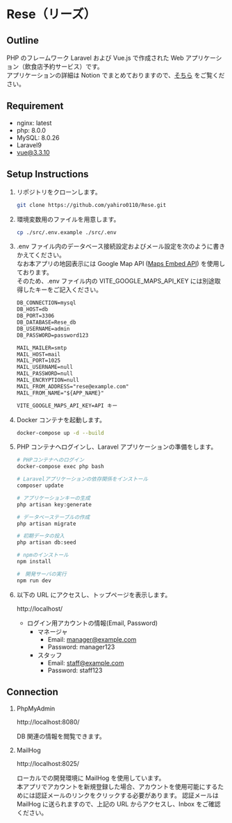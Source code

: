 # Rese（リーズ）

## Outline

PHP のフレームワーク Laravel および Vue.js で作成された Web アプリケーション（飲食店予約サービス）です。<br />
アプリケーションの詳細は Notion でまとめておりますので、[そちら](https://h-yamasita.notion.site/Rese-d233d1ed442f41aa9402e8e2fc0822af?pvs=4) をご覧ください。

## Requirement

-   nginx: latest
-   php: 8.0.0
-   MySQL: 8.0.26
-   Laravel9
-   vue@3.3.10

## Setup Instructions

1.  リポジトリをクローンします。

    ```bash
    git clone https://github.com/yahiro0110/Rese.git
    ```

2.  環境変数用のファイルを用意します。

    ```bash
    cp ./src/.env.example ./src/.env
    ```

3.  .env ファイル内のデータベース接続設定およびメール設定を次のように書きかえてください。<br />
    なお本アプリの地図表示には Google Map API ([Maps Embed API](https://developers.google.com/maps/documentation/embed/get-started?hl=ja)) を使用しております。<br />
    そのため、.env ファイル内の VITE_GOOGLE_MAPS_API_KEY には別途取得したキーをご記入ください。

    ```markdown
    DB_CONNECTION=mysql
    DB_HOST=db
    DB_PORT=3306
    DB_DATABASE=Rese_db
    DB_USERNAME=admin
    DB_PASSWORD=password123

    MAIL_MAILER=smtp
    MAIL_HOST=mail
    MAIL_PORT=1025
    MAIL_USERNAME=null
    MAIL_PASSWORD=null
    MAIL_ENCRYPTION=null
    MAIL_FROM_ADDRESS="rese@example.com"
    MAIL_FROM_NAME="${APP_NAME}"

    VITE_GOOGLE_MAPS_API_KEY=API キー
    ```

4.  Docker コンテナを起動します。

    ```bash
    docker-compose up -d --build
    ```

5.  PHP コンテナへログインし、Laravel アプリケーションの準備をします。

    ```bash
    # PHPコンテナへのログイン
    docker-compose exec php bash

    # Laravelアプリケーションの依存関係をインストール
    composer update

    # アプリケーションキーの生成
    php artisan key:generate

    # データベーステーブルの作成
    php artisan migrate

    # 初期データの投入
    php artisan db:seed

    # npmのインストール
    npm install

    #　開発サーバの実行
    npm run dev
    ```

6.  以下の URL にアクセスし、トップページを表示します。

    http://localhost/

    -   ログイン用アカウントの情報(Email, Password)
        -   マネージャ
            -   Email: manager@example.com
            -   Password: manager123
        -   スタッフ
            -   Email: staff@example.com
            -   Password: staff123

## Connection

1. PhpMyAdmin

    http://localhost:8080/

    DB 関連の情報を閲覧できます。

2. MailHog

    http://localhost:8025/

    ローカルでの開発環境に MailHog を使用しています。<br />
    本アプリでアカウントを新規登録した場合、アカウントを使用可能にするためには認証メールのリンクをクリックする必要があります。
    認証メールは MailHog に送られますので、上記の URL からアクセスし、Inbox をご確認ください。
